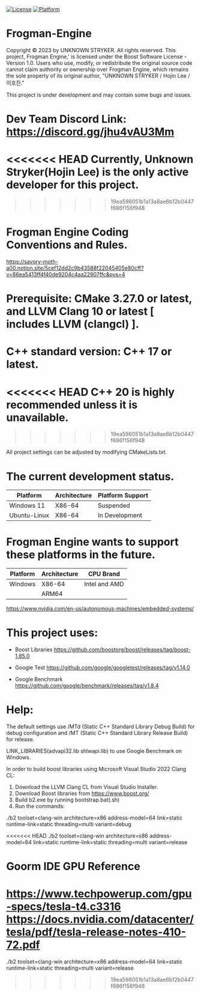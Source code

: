 [![License](https://img.shields.io/badge/License-boost-blue.svg)](LICENSE)
[![Platform](https://img.shields.io/badge/Platform-x86_64-white.svg)](PLATFORM)

# Frogman-Engine
Copyright © 2023 by UNKNOWN STRYKER. All rights reserved. 
This project, Frogman Engine,' is licensed under the Boost Software License - Version 1.0. 
Users who use, modify, or redistribute the original source code cannot claim authority or ownership over Frogman Engine, which remains the sole property of its original author, "UNKNOWN STRYKER / Hojin Lee / 이호진."

This project is under development and may contain some bugs and issues.

# Dev Team Discord Link: https://discord.gg/jhu4vAU3Mm
<<<<<<< HEAD
Currently, Unknown Stryker(Hojin Lee) is the only active developer for this project.
=======
>>>>>>> 19ea598051b1a13a8ae6b12b0447f686f156f948

# Frogman Engine Coding Conventions and Rules.
https://savory-moth-a00.notion.site/5cef12dd2c9b43588f22045405e80cff?v=86ea5413ff4f40de9204c4aa22907ffc&pvs=4

# Prerequisite: CMake 3.27.0 or latest, and LLVM Clang 10 or latest [ includes LLVM (clangcl) ].

# C++ standard version: C++ 17 or latest.
<<<<<<< HEAD
C++ 20 is highly recommended unless it is unavailable.
=======
>>>>>>> 19ea598051b1a13a8ae6b12b0447f686f156f948

All project settings can be adjusted by modifying CMakeLists.txt.

# The current development status.
| Platform     | Architecture  | Platform Support |
|--------------|---------------|------------------|
| Windows 11   | X86-64        | Suspended        |
| Ubuntu-Linux | X86-64        | In Development   |

# Frogman Engine wants to support these platforms in the future.
| Platform     | Architecture  |   CPU Brand   |
|--------------|---------------|---------------|
| Windows      | X86-64        | Intel and AMD |
|              | ARM64         |               |
https://www.nvidia.com/en-us/autonomous-machines/embedded-systems/

# This project uses:
- Boost Libraries
https://github.com/boostorg/boost/releases/tag/boost-1.85.0

- Google Test
https://github.com/google/googletest/releases/tag/v1.14.0

- Google Benchmark
https://github.com/google/benchmark/releases/tag/v1.8.4

# Help:
The default settings use /MTd (Static C++ Standard Library Debug Build) for debug configuration and /MT (Static C++ Standard Library Release Build) for release.

LINK_LIBRARIES(advapi32.lib shlwapi.lib) to use Google Benchmark on Windows.

In order to build boost libraries using Microsoft Visual Studio 2022 Clang CL:
1. Download the LLVM Clang CL from Visual Studio Installer.
2. Download Boost libraries from https://www.boost.org/
3. Build b2.exe by running bootstrap.bat(.sh)
4. Run the commands: 

./b2 toolset=clang-win architecture=x86 address-model=64 link=static runtime-link=static threading=multi variant=debug 

<<<<<<< HEAD
./b2 toolset=clang-win architecture=x86 address-model=64 link=static runtime-link=static threading=multi variant=release 


# Goorm IDE GPU Reference
https://www.techpowerup.com/gpu-specs/tesla-t4.c3316
https://docs.nvidia.com/datacenter/tesla/pdf/tesla-release-notes-410-72.pdf
=======
./b2 toolset=clang-win architecture=x86 address-model=64 link=static runtime-link=static threading=multi variant=release 
>>>>>>> 19ea598051b1a13a8ae6b12b0447f686f156f948
